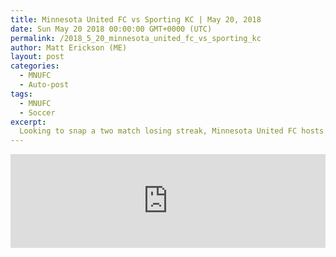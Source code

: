 ```yaml
---
title: Minnesota United FC vs Sporting KC | May 20, 2018
date: Sun May 20 2018 00:00:00 GMT+0000 (UTC)
permalink: /2018_5_20_minnesota_united_fc_vs_sporting_kc 
author: Matt Erickson (ME)
layout: post
categories:
  - MNUFC
  - Auto-post
tags:
  - MNUFC
  - Soccer
excerpt:
  Looking to snap a two match losing streak, Minnesota United FC hosts Western Conference leaders Sporting Kansas City at TCF Bank stadium.
---
```

<div class='soccer-video-wrapper'>
<iframe class='soccer-video' width='100%' height='auto' frameborder='0' allowfullscreen src="https://www.mnufc.com/iframe-video?brightcove_id=5787393697001&brightcove_player_id=default&brightcove_account_id=5534894110001"></iframe>
</div>